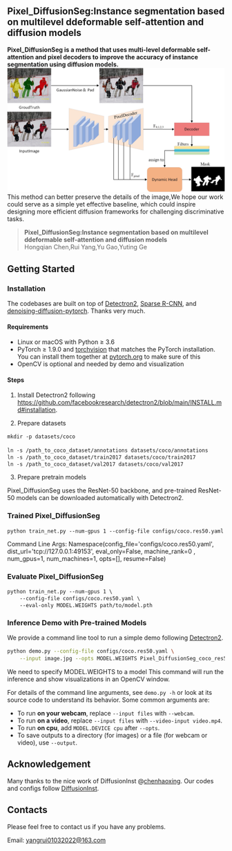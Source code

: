 ## Pixel_DiffusionSeg:Instance segmentation based on multilevel ddeformable self-attention and diffusion models



**Pixel_DiffusionSeg is a method that uses multi-level deformable self-attention and pixel decoders to improve the accuracy of instance segmentation using diffusion models.**
![](Pixel_DiffusionSeg.jpg)
This method can better preserve the details of the image,We hope our work could serve as a simple yet effective baseline, which could inspire designing more efficient diffusion frameworks for challenging discriminative tasks.


> **Pixel_DiffusionSeg:Instance segmentation based on multilevel ddeformable self-attention and diffusion models**             
> Hongqian Chen,Rui Yang,Yu Gao,Yuting Ge


## Getting Started
### Installation

The codebases are built on top of [Detectron2](https://github.com/facebookresearch/detectron2), 
[Sparse R-CNN](https://github.com/PeizeSun/SparseR-CNN), 
and [denoising-diffusion-pytorch](https://github.com/lucidrains/denoising-diffusion-pytorch).
Thanks very much.

#### Requirements
- Linux or macOS with Python ≥ 3.6
- PyTorch ≥ 1.9.0 and [torchvision](https://github.com/pytorch/vision/) that matches the PyTorch installation.
  You can install them together at [pytorch.org](https://pytorch.org) to make sure of this
- OpenCV is optional and needed by demo and visualization

#### Steps
1. Install Detectron2 following https://github.com/facebookresearch/detectron2/blob/main/INSTALL.md#installation.

2. Prepare datasets
```
mkdir -p datasets/coco

ln -s /path_to_coco_dataset/annotations datasets/coco/annotations
ln -s /path_to_coco_dataset/train2017 datasets/coco/train2017
ln -s /path_to_coco_dataset/val2017 datasets/coco/val2017
```
3. Prepare pretrain models

Pixel_DiffusionSeg uses the ResNet-50 backbone, and pre-trained ResNet-50 models can be downloaded automatically with Detectron2.

### Trained Pixel_DiffusionSeg

```
python train_net.py --num-gpus 1 --config-file configs/coco.res50.yaml
```

Command Line Args: Namespace(config_file='configs/coco.res50.yaml', dist_url='tcp://127.0.0.1:49153', eval_only=False, machine_rank=0 , num_gpus=1, num_machines=1, opts=[], resume=False)

### Evaluate Pixel_DiffusionSeg
```
python train_net.py --num-gpus 1 \
    --config-file configs/coco.res50.yaml \
    --eval-only MODEL.WEIGHTS path/to/model.pth
```
### Inference Demo with Pre-trained Models
We provide a command line tool to run a simple demo following [Detectron2](https://github.com/facebookresearch/detectron2/tree/main/demo#detectron2-demo).

```bash
python demo.py --config-file configs/coco.res50.yaml \
    --input image.jpg --opts MODEL.WEIGHTS Pixel_DiffusionSeg_coco_res50.pth
```
We need to specify MODEL.WEIGHTS to a model This command will run the inference and show visualizations in an OpenCV window.

For details of the command line arguments, see `demo.py -h` or look at its source code
to understand its behavior. Some common arguments are:
* To run __on your webcam__, replace `--input files` with `--webcam`.
* To run __on a video__, replace `--input files` with `--video-input video.mp4`.
* To run __on cpu__, add `MODEL.DEVICE cpu` after `--opts`.
* To save outputs to a directory (for images) or a file (for webcam or video), use `--output`.


## Acknowledgement
Many thanks to the nice work of DiffusionInst @[chenhaoxing](https://github.com/chenhaoxing). Our codes and configs follow [DiffusionInst](https://github.com/chenhaoxing/DiffusionInst).


## Contacts
Please feel free to contact us if you have any problems.

Email: [yangrui01032022@163.com](yangrsui01032022@163.com) 